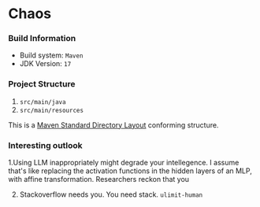 # Chaos
### Build Information
+ Build system: `Maven`
+ JDK Version: `17`
### Project Structure
1. `src/main/java`
2. `src/main/resources`

This is a [Maven Standard Directory Layout](https://maven.apache.org/guides/introduction/introduction-to-the-standard-directory-layout.html) conforming structure.



### Interesting outlook
1.Using LLM inappropriately might degrade your intellegence. 
I assume that's like replacing the activation functions in the hidden layers of an MLP, with affine transformation.
Researchers reckon that you

2. Stackoverflow needs you. You need stack. `ulimit-human` 

